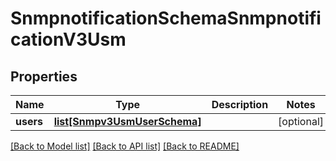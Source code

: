 # SnmpnotificationSchemaSnmpnotificationV3Usm

## Properties
Name | Type | Description | Notes
------------ | ------------- | ------------- | -------------
**users** | [**list[Snmpv3UsmUserSchema]**](Snmpv3UsmUserSchema.md) |  | [optional] 

[[Back to Model list]](../README.md#documentation-for-models) [[Back to API list]](../README.md#documentation-for-api-endpoints) [[Back to README]](../README.md)


